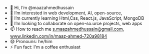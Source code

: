 - 👋 Hi, I’m @maazahmedhussain
- 👀 I’m interested in web development, AI, open-source,
- 🌱 I’m currently learning Html,Css, React.js, JavaScript, MongoDB
- 💞️ I’m looking to collaborate on open-so.urce projects, web apps
- 📫 How to reach me s.maazahmedhussain@gmail.com, www.linkedin.com/in/maaz-ahmed-720a98184
- 😄 Pronouns: he/him
- ⚡ Fun fact:  I'm a coffee enthusiast 
<!---
maazahmed8355/maazahmed8355 is a ✨ special ✨ repository because its `README.md` (this file) appears on your GitHub profile.
You can click the Preview link to take a look at your changes.
--->
